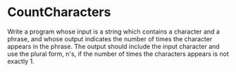 # CountCharacters

Write a program whose input is a string which contains a character and a phrase, and whose output indicates the number of times the character appears in the phrase. The output should include the input character and use the plural form, n's, if the number of times the characters appears is not exactly 1.
